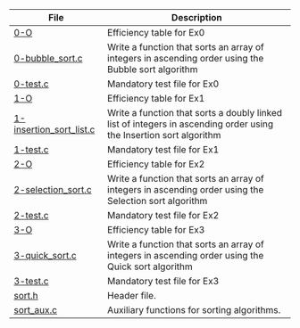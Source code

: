 | File                                                                                                                            | Description                                                                                                        |
| ------------------------------------------------------------------------------------------------------------------------------- | ------------------------------------------------------------------------------------------------------------------ |
| [0-O](https://github.com/IHansen225/holbertonschool-sorting_algorithms/blob/main/0-O)                                           | Efficiency table for Ex0                                                                                           |
| [0-bubble\_sort.c](https://github.com/IHansen225/holbertonschool-sorting_algorithms/blob/main/0-bubble_sort.c)                  | Write a function that sorts an array of integers in ascending order using the Bubble sort algorithm                |
| [0-test.c](https://github.com/IHansen225/holbertonschool-sorting_algorithms/blob/main/0-test.c)                                 | Mandatory test file for Ex0                                                                                        |
| [1-O](https://github.com/IHansen225/holbertonschool-sorting_algorithms/blob/main/1-O)                                           | Efficiency table for Ex1                                                                                           |
| [1-insertion\_sort\_list.c](https://github.com/IHansen225/holbertonschool-sorting_algorithms/blob/main/1-insertion_sort_list.c) | Write a function that sorts a doubly linked list of integers in ascending order using the Insertion sort algorithm |
| [1-test.c](https://github.com/IHansen225/holbertonschool-sorting_algorithms/blob/main/1-test.c)                                 | Mandatory test file for Ex1                                                                                        |
| [2-O](https://github.com/IHansen225/holbertonschool-sorting_algorithms/blob/main/2-O)                                           | Efficiency table for Ex2                                                                                           |
| [2-selection\_sort.c](https://github.com/IHansen225/holbertonschool-sorting_algorithms/blob/main/2-selection_sort.c)            | Write a function that sorts an array of integers in ascending order using the Selection sort algorithm             |
| [2-test.c](https://github.com/IHansen225/holbertonschool-sorting_algorithms/blob/main/2-test.c)                                 | Mandatory test file for Ex2                                                                                        |
| [3-O](https://github.com/IHansen225/holbertonschool-sorting_algorithms/blob/main/3-O)                                           | Efficiency table for Ex3                                                                                           |
| [3-quick\_sort.c](https://github.com/IHansen225/holbertonschool-sorting_algorithms/blob/main/3-quick_sort.c)                    | Write a function that sorts an array of integers in ascending order using the Quick sort algorithm                 |
| [3-test.c](https://github.com/IHansen225/holbertonschool-sorting_algorithms/blob/main/3-test.c)                                 | Mandatory test file for Ex3                                                                                        |
| [sort.h](https://github.com/IHansen225/holbertonschool-sorting_algorithms/blob/main/sort.h)                                     | Header file.                                                                                                       |
| [sort\_aux.c](https://github.com/IHansen225/holbertonschool-sorting_algorithms/blob/main/sort_aux.c)                            | Auxiliary functions for sorting algorithms.                                                                        |
